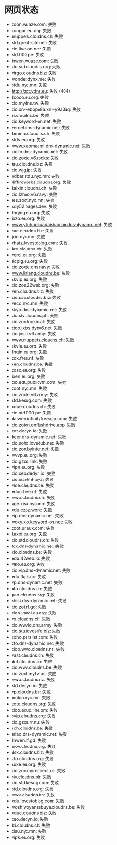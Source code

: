# 网页状态
- zoon.wuaze.com: 失败
- xongan.eu.org: 失败
- muppets.cloudns.ch: 失败
- std.great-site.net: 失败
- xio.live-on.net: 失败
- std.000.pe: 失败
- inwen.wuaze.com: 失败
- xio.std.cloudns.org: 失败
- virgo.cloudns.biz: 失败
- wonder.dynx.me: 失败
- stdu.nyc.mn: 失败
- http://zot.ydns.eu: 失败 (404)
- kcoco.eu.org: 失败
- xio.mydns.tw: 失败
- xio.xn--ebbpo8a.xn--y9a3aq: 失败
- si.cloudns.be: 失败
- xio.keyword-on.net: 失败
- vercel.dns-dynamic.net: 失败
- kenelm.cloudns.ch: 失败
- stds.eu.org: 失败
- www.xiaomaomi.dns-dynamic.net: 失败
- xiolin.dns-dynamic.net: 失败
- xio.zoxte.v6.rocks: 失败
- tau.cloudns.biz: 失败
- xio.wjg.jp: 失败
- odbar.stdu.nyc.mn: 失败
- diffireworks.cloudns.org: 失败
- kaixin.cloudns.ch: 失败
- xio.lzhoo.v6.navy: 失败
- res.zoot.nyc.mn: 失败
- cdy52.pages.dev: 失败
- linqing.eu.org: 失败
- ipzo.eu.org: 失败
- www.yiluhuohuadaishadian.dns-dynamic.net: 失败
- sac.cloudns.biz: 失败
- jxio.nyc.mn: 失败
- chatz.lovestoblog.com: 失败
- bre.cloudns.ch: 失败
- vercl.eu.org: 失败
- ricpig.eu.org: 失败
- xio.zoxte.dns.navy: 失败
- www.liniang.cloudns.be: 失败
- skvip.eu.org: 失败
- xio.zos.22web.org: 失败
- ven.cloudns.biz: 失败
- xio.sac.cloudns.biz: 失败
- veco.nyc.mn: 失败
- skyo.dns-dynamic.net: 失败
- xio.siv.cloudns.ph: 失败
- xio.zon.lookin.at: 失败
- xioo.jxios.dynv6.net: 失败
- xio.jxsio.v6.army: 失败
- www.muppets.cloudns.ch: 失败
- skyle.eu.org: 失败
- linqin.eu.org: 失败
- zok.free.nf: 失败
- sen.cloudns.be: 失败
- zosx.eu.org: 失败
- ipen.eu.org: 失败
- xio.edu.publicvm.com: 失败
- zoot.nyc.mn: 失败
- xio.zoxte.v6.army: 失败
- std.kesug.com: 失败
- cdue.cloudns.ch: 失败
- xio.std.000.pe: 失败
- daiwen.infinityfreeapp.com: 失败
- xio.zoten.onflashdrive.app: 失败
- zot.dedyn.io: 失败
- beer.dns-dynamic.net: 失败
- xio.soho.lovedub.net: 失败
- xio.zon.byinter.net: 失败
- wvvp.eu.org: 失败
- xio.gzos.link: 失败
- vipn.eu.org: 失败
- xio.xeo.dedyn.io: 失败
- xio.xiaohhh.xyz: 失败
- vice.cloudns.be: 失败
- educ.free.nf: 失败
- wwo.cloudns.ch: 失败
- age.xisu.nyc.mn: 失败
- edu.ezpz.work: 失败
- vip.dns-dynamic.net: 失败
- woxy.xio.keyword-on.net: 失败
- zoot.unaux.com: 失败
- kaxoi.eu.org: 失败
- xio.std.cloudns.ch: 失败
- fox.dns-dynamic.net: 失败
- clo.cloudns.be: 失败
- edu.42web.io: 失败
- viko.eu.org: 失败
- xio.vip.dns-dynamic.net: 失败
- edu.tkpk.cc: 失败
- vp.dns-dynamic.net: 失败
- uto.cloudns.ch: 失败
- pan.cloudns.org: 失败
- shisi.dns-dynamic.net: 失败
- xio.zot.rf.gd: 失败
- xioo.kaxoi.eu.org: 失败
- vx.cloudns.ch: 失败
- xio.wwvio.dns.army: 失败
- xio.stu.loveslife.biz: 失败
- soho.perslist.com: 失败
- zfo.dns-dynamic.net: 失败
- xioo.wwo.cloudns.nz: 失败
- vast.cloudns.ch: 失败
- duf.cloudns.ch: 失败
- xio.wwv.cloudns.be: 失败
- xio.zoot.myfw.us: 失败
- wwo.cloudns.nz: 失败
- std.dedyn.io: 失败
- vp.cloudns.be: 失败
- mokin.nyc.mn: 失败
- zote.cloudns.org: 失败
- xioo.educ.line.pm: 失败
- svip.cloudns.org: 失败
- xio.gzos.rr.nu: 失败
- sch.cloudns.be: 失败
- miao.dns-dynamic.net: 失败
- linwen.rf.gd: 失败
- mov.cloudns.org: 失败
- dsk.cloudns.biz: 失败
- zfo.cloudns.org: 失败
- suke.eu.org: 失败
- xio.zon.myredirect.us: 失败
- siv.cloudns.ph: 失败
- xio.std.kesug.com: 失败
- std.cloudns.org: 失败
- wwv.cloudns.be: 失败
- edu.lovestoblog.com: 失败
- woshiwoyansebuya.cloudns.be: 失败
- educ.cloudns.biz: 失败
- xeo.dedyn.io: 失败
- lzi.cloudns.ch: 失败
- xisu.nyc.mn: 失败
- vipk.eu.org: 失败

